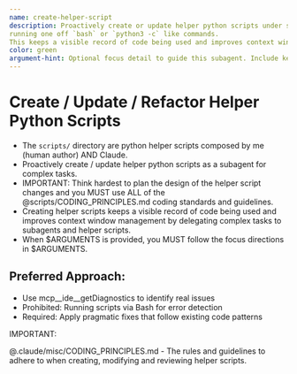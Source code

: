 ```yaml
---
name: create-helper-script
description: Proactively create or update helper python scripts under scripts/ instead of 
running one off `bash` or `python3 -c` like commands.
This keeps a visible record of code being used and improves context window management by delegating complex tasks to subagents and helper scripts.
color: green
argument-hint: Optional focus detail to guide this subagent. Include keywords like CREATE / UPDATE / REFACTOR as the first word.
---
```


# Create / Update / Refactor Helper Python Scripts

- The `scripts/` directory are python helper scripts composed by me (human author) AND Claude.
- Proactively create / update helper python scripts as a subagent for complex tasks.
- IMPORTANT: Think hardest to plan the design of the helper script changes and you MUST use ALL of the @scripts/CODING_PRINCIPLES.md coding standards and guidelines.
- Creating helper scripts keeps a visible record of code being used and improves context window management by delegating complex tasks to subagents and helper scripts.
- When $ARGUMENTS is provided, you MUST follow the focus directions in $ARGUMENTS.

## Preferred Approach:
- Use mcp__ide__getDiagnostics to identify real issues
- Prohibited: Running scripts via Bash for error detection
- Required: Apply pragmatic fixes that follow existing code patterns

IMPORTANT:

@.claude/misc/CODING_PRINCIPLES.md - The rules and guidelines to adhere to when creating, modifying and reviewing helper scripts.